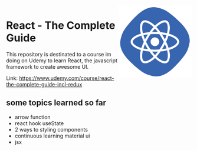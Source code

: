 <img src="react.png" width="200" align="right">

# React - The Complete Guide 

This repository is destinated to a course im doing on Udemy to learn React, the javascript framework to create awesome UI.

Link: https://www.udemy.com/course/react-the-complete-guide-incl-redux

## some topics learned so far


- arrow function
- react hook useState
- 2 ways to styling components
- continuous learning material ui
- jsx